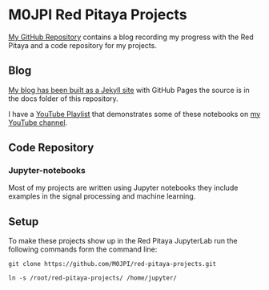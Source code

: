 # M0JPI Red Pitaya Projects

[My GitHub Repository](https://github.com/M0JPI/red-pitaya-projects) contains a blog recording my progress with the Red Pitaya and a code repository for my projects.

## Blog

[My blog has been built as a Jekyll site](https://m0jpi.github.io/red-pitaya-projects/) with GitHub Pages the source is in the docs folder of this repository.

I have a [YouTube Playlist](https://youtube.com/playlist?list=PLvvInZopn1uD8gIRCfB5gS9av4rGmn3Lc) that demonstrates some of these notebooks on [my YouTube channel](https://www.youtube.com/channel/UCgw-p_E2i3nQuJ85uvOskqA).

## Code Repository
### Jupyter-notebooks
Most of my projects are written using Jupyter notebooks they include examples in the signal processing and machine learning.

## Setup
To make these projects show up in the Red Pitaya JupyterLab run the following commands form the command line:

`git clone https://github.com/M0JPI/red-pitaya-projects.git`

`ln -s /root/red-pitaya-projects/ /home/jupyter/`
